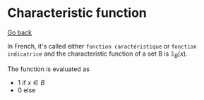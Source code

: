 # Characteristic function

[Go back](..)

In French, it's called either
``fonction caractéristique`` or ``fonction indicatrice``
and the characteristic function
of a set B is $\mathbb{1}_{ B }(x)$.

The function is evaluated as

* $1$ if $x \in B$
* $0$ else